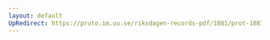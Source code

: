 ```yaml
---
layout: default
UpRedirect: https://pruto.im.uu.se/riksdagen-records-pdf/1881/prot-1881--ak--043/prot-1881--ak--043_001.pdf
---
```

